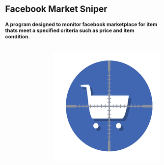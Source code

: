 # Facebook Market Sniper

### A program designed to monitor facebook marketplace for item thats meet a specified criteria such as price and item condition.
#
<img src="https://github.com/noahcaldwell3636/fb_market_sniper/blob/main/images/Sniper_Logo.png" align="right"
     alt="Facebook Market Sniper Logo by Noah Caldwell" width="348" height="356">

